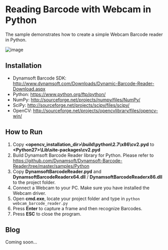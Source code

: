 # Reading Barcode with Webcam in Python
The sample demonstrates how to create a simple Webcam Barcode reader in Python.

![image](http://www.codepool.biz/wp-content/uploads/2015/08/webcam_barcode_result.png)

Installation
-------------
* Dynamsoft Barcode SDK: http://www.dynamsoft.com/Downloads/Dynamic-Barcode-Reader-Download.aspx
* Python: https://www.python.org/ftp/python/
* NumPy: http://sourceforge.net/projects/numpy/files/NumPy/
* SciPy: http://sourceforge.net/projects/scipy/files/scipy/
* OpenCV: http://sourceforge.net/projects/opencvlibrary/files/opencv-win/

How to Run
-----------
1. Copy **\<opencv_installation_dir\>\build\python\2.7\x86\cv2.pyd** to **\<Python27\>\Lib\site-packages\cv2.pyd**
1. Build Dynamsoft Barcode Reader library for Python. Please refer to https://github.com/Dynamsoft/Dynamsoft-Barcode-Reader/tree/master/samples/Python
2. Copy **DynamsoftBarcodeReader.pyd** and **DynamsoftBarcodeReaderx64.dll** / **DynamsoftBarcodeReaderx86.dll** to the project folder.
3. Connect a Webcam to your PC. Make sure you have installed the Webcam driver.
4. Open **cmd.exe**, locate your project folder and type in ``python webcam_barcode_reader.py``
5. Press **Enter** to capture a frame and then recognize Barcodes.
6. Press **ESC** to close the program.

Blog
----
Coming soon...
